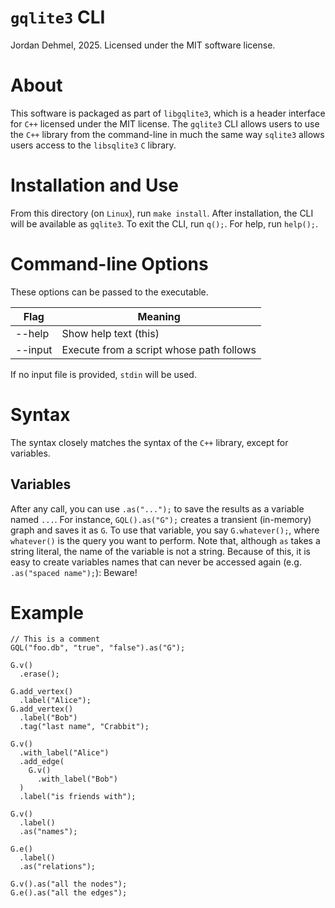 
# `gqlite3` CLI

Jordan Dehmel, 2025. Licensed under the MIT software license.

# About

This software is packaged as part of `libgqlite3`, which is a
header interface for `C++` licensed under the MIT license. The
`gqlite3` CLI allows users to use the `C++` library from the
command-line in much the same way `sqlite3` allows users access
to the `libsqlite3` `C` library.

# Installation and Use

From this directory (on `Linux`), run `make install`. After
installation, the CLI will be available as `gqlite3`. To exit
the CLI, run `q();`. For help, run `help();`.

# Command-line Options

These options can be passed to the executable.

 Flag    | Meaning
---------|------------------------------------------
 --help  | Show help text (this)
 --input | Execute from a script whose path follows

If no input file is provided, `stdin` will be used.

# Syntax

The syntax closely matches the syntax of the `C++` library,
except for variables.

## Variables

After any call, you can use `.as("...");` to save the results
as a variable named `...`. For instance, `GQL().as("G");`
creates a transient (in-memory) graph and saves it as `G`. To
use that variable, you say `G.whatever();`, where `whatever()`
is the query you want to perform. Note that, although `as` takes
a string literal, the name of the variable is not a string.
Because of this, it is easy to create variables names that can
never be accessed again (e.g. `.as("spaced name");`): Beware!

# Example

```gqlite3
// This is a comment
GQL("foo.db", "true", "false").as("G");

G.v()
  .erase();

G.add_vertex()
  .label("Alice");
G.add_vertex()
  .label("Bob")
  .tag("last name", "Crabbit");

G.v()
  .with_label("Alice")
  .add_edge(
    G.v()
      .with_label("Bob")
  )
  .label("is friends with");

G.v()
  .label()
  .as("names");

G.e()
  .label()
  .as("relations");

G.v().as("all the nodes");
G.e().as("all the edges");
```
